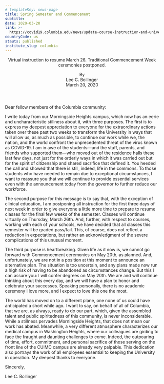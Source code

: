 ```yaml
---
# templateKey: news-page
title: Spring Semester and Commencement
subtitle: 
date: 2020-03-20
link: >-
  https://covid19.columbia.edu/news/update-course-instruction-and-university-commencement
countryCode: us
stauts: published
institute_slug: columbia
---
```

<header>

<div class="summary-text">

<div class="field field--name-field-cu-summary field--type-text-long field--label-hidden field--item">

Virtual instruction to resume March 26\. Traditional Commencement Week ceremonies postponed.

</div>

</div>

<div class="authors"><span>By</span>

<div class="field field--name-field-cu-authors field--type-string field--label-hidden field--items">

<div class="field--item">Lee C. Bollinger</div>

</div>

</div>

<div class="field field--name-field-cu-date field--type-datetime field--label-hidden field--item">March 20, 2020</div>

</header>

<div class="field field--name-field-cu-content field--type-entity-reference-revisions field--label-hidden field--items">

<div class="field--item">

<div id="text-337" class="paragraph paragraph--type--text paragraph--view-mode--default anchored">

<div class="field field--name-field-cu-wysiwyg field--type-text-long field--label-hidden field--item">

Dear fellow members of the Columbia community:  

I write today from our Morningside Heights campus, which now has an eerie and uncharacteristic stillness about it, with three purposes. The first is to express my deepest appreciation to everyone for the extraordinary actions taken over these past two weeks to transform the University in ways that will allow us, as much as possible, to continue our work while we, the nation, and the world confront the unprecedented threat of the virus known as COVID-19\. I am in awe of the students—and the staff, parents, and friends who supported them—who moved out of the residence halls these last few days, not just for the orderly ways in which it was carried out but for the spirit of citizenship and shared sacrifice that defined it. You heeded the call and showed that there is still, indeed, life in the commons. To those students who have needed to remain due to exceptional circumstances, I want to reassure you that we will continue to provide essential services even with the announcement today from the governor to further reduce our workforce.   

The second purpose for this message is to say that, with the exception of clinical education, I am postponing all instruction for the first three days of next week in order to give everyone a little more time to prepare to resume classes for the final few weeks of the semester. Classes will continue virtually on Thursday, March 26th. And, further, with respect to courses, working with each of your schools, we have decided that all classes this semester will be graded pass/fail. This, of course, does not reflect a reduction in expectations, but rather an acknowledgment of the severe complications of this unusual moment.   

The third purpose is heartbreaking. Given life as it now is, we cannot go forward with Commencement ceremonies on May 20th, as planned. And, unfortunately, we are not in a position at this moment to announce an alternative plan. The situation is too uncertain, and any plans made now run a high risk of having to be abandoned as circumstances change. But this I can assure you: I will confer degrees on May 20th. We are and will continue thinking about this every day, and we will have a plan to honor and celebrate your successes. Speaking personally, there is no academic ceremony I love more, and I expect to love this one the most.   

The world has moved on to a different plane, one none of us could have anticipated a short while ago. I want to say, on behalf of all of Columbia, that we are, as always, ready to do our part, which, given the assembled talent and public spiritedness of this community, is never inconsiderable. While a stillness pervades Morningside Heights, that does not mean our work has abated. Meanwhile, a very different atmosphere characterizes our medical campus in Washington Heights, where our colleagues are girding to face the fraught and daunting challenges to come. Indeed, the outpouring of time, effort, commitment, and personal sacrifice of those serving on the front line of the CUIMC campus are already very palpable. This dedication also portrays the work of all employees essential to keeping the University in operation. My deepest thanks to everyone.   

Sincerely,  

Lee C. Bollinger

</div>

</div>

</div>

</div>
